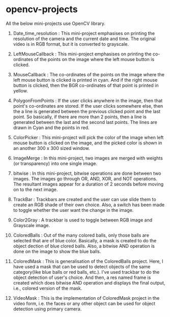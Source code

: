 # opencv-projects

All the below mini-projects use OpenCV library.

1) Date_time_resolution : This mini-project emphasises on printing the resolution of the camera and the current date and time. 
The original video is in RGB format, but it is converted to grayscale.

2) LeftMouseCallback : This mini-project emphasises on printing the co-ordinates of the points on the image where the left mouse
button is clicked.

3) MouseCallback : The co-ordinates of the points on the image where the left mouse button is clicked is printed in cyan. And if the
right mouse button is clicked, then the BGR co-ordinates of that point is printed in yellow.

4) PolygonFromPoints : If the user clicks anywhere in the image, then that point's co-ordinates are stored. If the user clicks somewhere
else, then the a line is generated between the previous clicked point and the last point. So basically, if there are more than 2 points, then a 
line is generated between the last and the second last points. The lines are drawn in Cyan and the points in red.

5) ColorPicker : This mini-project will pick the color of the image when left mouse button is clicked on the image, and the picked color is shown in 
an another 300 x 300 sized window.

6) ImageMerge : In this mini-project, two images are merged with weights (or transparency) into one single image.

7) bitwise : In this mini-project, bitwise operations are done between two images. The images go through OR, AND, XOR, and NOT operations.
The resultant images appear for a duration of 2 seconds before moving on to the next image.

8) TrackBar : Trackbars are created and the user can use slide them to create an RGB shade of their own choice. Also, a switch has been made to toggle 
whether the user want the change in the image.

9) Color2Gray : A trackbar is used to toggle between RGB image and Grayscale image.

10) ColoredBalls : Out of the many colored balls, only those balls are selected that are of blue color. Basically, a mask is created to do the object dection of blue clored balls. Also, a bitwise AND operation is done on the image to show the blue balls.

11) ColoredMask : This is generalisation of the ColoredBalls project. Here, I have used a mask that can be used to detect objects of the same category(like blue balls or red balls,  etc.). I've used trackbar to do the object detection of user's choice. And then, a res named frame is created which does bitwise AND operation and displays the final output, i.e., colored version of the mask.

12) VideoMask : This is the implementation of ColoredMask project in the video form, i.e. the faces or any other object can be used for object detection using primary camera. 
